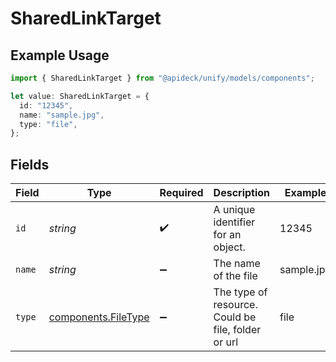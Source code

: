 # SharedLinkTarget

## Example Usage

```typescript
import { SharedLinkTarget } from "@apideck/unify/models/components";

let value: SharedLinkTarget = {
  id: "12345",
  name: "sample.jpg",
  type: "file",
};
```

## Fields

| Field                                                      | Type                                                       | Required                                                   | Description                                                | Example                                                    |
| ---------------------------------------------------------- | ---------------------------------------------------------- | ---------------------------------------------------------- | ---------------------------------------------------------- | ---------------------------------------------------------- |
| `id`                                                       | *string*                                                   | :heavy_check_mark:                                         | A unique identifier for an object.                         | 12345                                                      |
| `name`                                                     | *string*                                                   | :heavy_minus_sign:                                         | The name of the file                                       | sample.jpg                                                 |
| `type`                                                     | [components.FileType](../../models/components/filetype.md) | :heavy_minus_sign:                                         | The type of resource. Could be file, folder or url         | file                                                       |